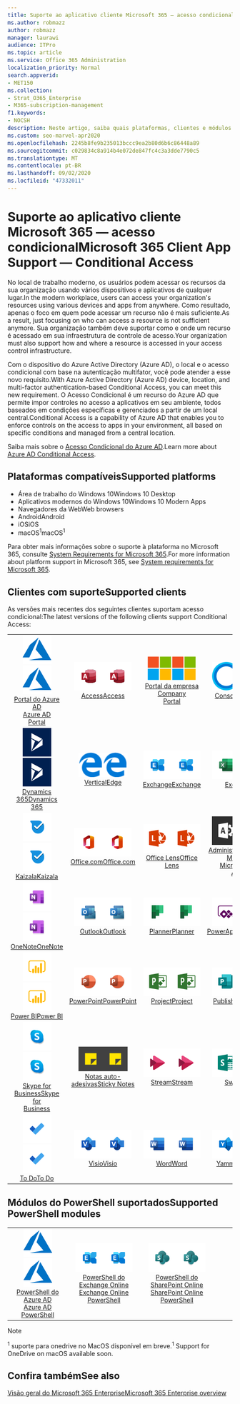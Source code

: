 ```yaml
---
title: Suporte ao aplicativo cliente Microsoft 365 — acesso condicional
ms.author: robmazz
author: robmazz
manager: laurawi
audience: ITPro
ms.topic: article
ms.service: Office 365 Administration
localization_priority: Normal
search.appverid:
- MET150
ms.collection:
- Strat_O365_Enterprise
- M365-subscription-management
f1.keywords:
- NOCSH
description: Neste artigo, saiba quais plataformas, clientes e módulos do PowerShell suportam acesso condicional para o Microsoft 365.
ms.custom: seo-marvel-apr2020
ms.openlocfilehash: 2245b8fe9b235013bccc9ea2b80d6b6c86448a89
ms.sourcegitcommit: c029834c8a914b4e072de847fc4c3a3dde7790c5
ms.translationtype: MT
ms.contentlocale: pt-BR
ms.lasthandoff: 09/02/2020
ms.locfileid: "47332011"
---
```

# <a name="microsoft-365-client-app-support--conditional-access"></a><span data-ttu-id="80e73-103">Suporte ao aplicativo cliente Microsoft 365 — acesso condicional</span><span class="sxs-lookup"><span data-stu-id="80e73-103">Microsoft 365 Client App Support — Conditional Access</span></span>

<span data-ttu-id="80e73-104">No local de trabalho moderno, os usuários podem acessar os recursos da sua organização usando vários dispositivos e aplicativos de qualquer lugar.</span><span class="sxs-lookup"><span data-stu-id="80e73-104">In the modern workplace, users can access your organization's resources using various devices and apps from anywhere.</span></span> <span data-ttu-id="80e73-105">Como resultado, apenas o foco em quem pode acessar um recurso não é mais suficiente.</span><span class="sxs-lookup"><span data-stu-id="80e73-105">As a result, just focusing on who can access a resource is not sufficient anymore.</span></span> <span data-ttu-id="80e73-106">Sua organização também deve suportar como e onde um recurso é acessado em sua infraestrutura de controle de acesso.</span><span class="sxs-lookup"><span data-stu-id="80e73-106">Your organization must also support how and where a resource is accessed in your access control infrastructure.</span></span>

<span data-ttu-id="80e73-107">Com o dispositivo do Azure Active Directory (Azure AD), o local e o acesso condicional com base na autenticação multifator, você pode atender a esse novo requisito.</span><span class="sxs-lookup"><span data-stu-id="80e73-107">With Azure Active Directory (Azure AD) device, location, and multi-factor authentication-based Conditional Access, you can meet this new requirement.</span></span> <span data-ttu-id="80e73-108">O Acesso Condicional é um recurso do Azure AD que permite impor controles no acesso a aplicativos em seu ambiente, todos baseados em condições específicas e gerenciados a partir de um local central.</span><span class="sxs-lookup"><span data-stu-id="80e73-108">Conditional Access is a capability of Azure AD that enables you to enforce controls on the access to apps in your environment, all based on specific conditions and managed from a central location.</span></span>

<span data-ttu-id="80e73-109">Saiba mais sobre o [Acesso Condicional do Azure AD](https://docs.microsoft.com/azure/active-directory/conditional-access/).</span><span class="sxs-lookup"><span data-stu-id="80e73-109">Learn more about [Azure AD Conditional Access](https://docs.microsoft.com/azure/active-directory/conditional-access/).</span></span>

## <a name="supported-platforms"></a><span data-ttu-id="80e73-110">Plataformas compatíveis</span><span class="sxs-lookup"><span data-stu-id="80e73-110">Supported platforms</span></span>

 - <span data-ttu-id="80e73-111">Área de trabalho do Windows 10</span><span class="sxs-lookup"><span data-stu-id="80e73-111">Windows 10 Desktop</span></span>
 - <span data-ttu-id="80e73-112">Aplicativos modernos do Windows 10</span><span class="sxs-lookup"><span data-stu-id="80e73-112">Windows 10 Modern Apps</span></span>
 - <span data-ttu-id="80e73-113">Navegadores da Web</span><span class="sxs-lookup"><span data-stu-id="80e73-113">Web browsers</span></span>
 - <span data-ttu-id="80e73-114">Android</span><span class="sxs-lookup"><span data-stu-id="80e73-114">Android</span></span>
 - <span data-ttu-id="80e73-115">iOS</span><span class="sxs-lookup"><span data-stu-id="80e73-115">iOS</span></span>
 - <span data-ttu-id="80e73-116">macOS<sup>1</sup></span><span class="sxs-lookup"><span data-stu-id="80e73-116">macOS<sup>1</sup></span></span>

<span data-ttu-id="80e73-117">Para obter mais informações sobre o suporte à plataforma no Microsoft 365, consulte [System Requirements for Microsoft 365](https://products.office.com/office-system-requirements).</span><span class="sxs-lookup"><span data-stu-id="80e73-117">For more information about platform support in Microsoft 365, see [System requirements for Microsoft 365](https://products.office.com/office-system-requirements).</span></span>

## <a name="supported-clients"></a><span data-ttu-id="80e73-118">Clientes com suporte</span><span class="sxs-lookup"><span data-stu-id="80e73-118">Supported clients</span></span>

<span data-ttu-id="80e73-119">As versões mais recentes dos seguintes clientes suportam acesso condicional:</span><span class="sxs-lookup"><span data-stu-id="80e73-119">The latest versions of the following clients support Conditional Access:</span></span>

| | | | | | |
|:---:|:---:|:---:|:---:|:---:|:---:|
| <span data-ttu-id="80e73-120">![Ícone do Azure](../media/o365-azure-64x64.png)</span><span class="sxs-lookup"><span data-stu-id="80e73-120">![Azure icon](../media/o365-azure-64x64.png)</span></span> <br> [<span data-ttu-id="80e73-121">Portal do Azure AD <br></span><span class="sxs-lookup"><span data-stu-id="80e73-121">Azure AD <br> Portal </span></span>](https://azure.microsoft.com/features/azure-portal/) | <span data-ttu-id="80e73-122">![Ícone do Access](../media/o365-access-64x64.png)</span><span class="sxs-lookup"><span data-stu-id="80e73-122">![Access icon](../media/o365-access-64x64.png)</span></span> <br> [<span data-ttu-id="80e73-123">Access</span><span class="sxs-lookup"><span data-stu-id="80e73-123">Access</span></span>](https://products.office.com/access) | <span data-ttu-id="80e73-124">![Ícone do portal da empresa](../media/o365-microsoft-64x64.png)</span><span class="sxs-lookup"><span data-stu-id="80e73-124">![Company portal icon](../media/o365-microsoft-64x64.png)</span></span> <br> [<span data-ttu-id="80e73-125">Portal da empresa <br></span><span class="sxs-lookup"><span data-stu-id="80e73-125">Company <br> Portal </span></span>](https://docs.microsoft.com/intune-user-help/sign-in-to-the-company-portal)  | <span data-ttu-id="80e73-126">![Ícone da Cortana](../media/o365-cortana-64x64.png)</span><span class="sxs-lookup"><span data-stu-id="80e73-126">![Cortana icon](../media/o365-cortana-64x64.png)</span></span> <br> [<span data-ttu-id="80e73-127">Consome</span><span class="sxs-lookup"><span data-stu-id="80e73-127">Cortana</span></span>](https://www.microsoft.com/cortana) | <span data-ttu-id="80e73-128">![Ícone do Delve](../media/o365-delve-64x64.png)</span><span class="sxs-lookup"><span data-stu-id="80e73-128">![Delve icon](../media/o365-delve-64x64.png)</span></span> <br> [<span data-ttu-id="80e73-129">Delve</span><span class="sxs-lookup"><span data-stu-id="80e73-129">Delve</span></span>](https://products.office.com/business/intelligent-search) 
| <span data-ttu-id="80e73-130">![Ícone do Dynamics 365](../media/o365-dynamics365-64x64.png)</span><span class="sxs-lookup"><span data-stu-id="80e73-130">![Dynamics 365 icon](../media/o365-dynamics365-64x64.png)</span></span> <br> [<span data-ttu-id="80e73-131">Dynamics 365</span><span class="sxs-lookup"><span data-stu-id="80e73-131">Dynamics 365</span></span>](https://dynamics.microsoft.com) | <span data-ttu-id="80e73-132">![Ícone de borda](../media/o365-edge-64x64.png)</span><span class="sxs-lookup"><span data-stu-id="80e73-132">![Edge icon](../media/o365-edge-64x64.png)</span></span> <br> [<span data-ttu-id="80e73-133">Vertical</span><span class="sxs-lookup"><span data-stu-id="80e73-133">Edge</span></span>](https://www.microsoft.com/windows/microsoft-edge) | <span data-ttu-id="80e73-134">![Ícone do Exchange](../media/o365-exchange-64x64.png)</span><span class="sxs-lookup"><span data-stu-id="80e73-134">![Exchange icon](../media/o365-exchange-64x64.png)</span></span> <br> [<span data-ttu-id="80e73-135">Exchange</span><span class="sxs-lookup"><span data-stu-id="80e73-135">Exchange</span></span>](https://products.office.com/exchange/exchange-online) | <span data-ttu-id="80e73-136">![Ícone do Excel](../media/o365-excel-64x64.png)</span><span class="sxs-lookup"><span data-stu-id="80e73-136">![Excel icon](../media/o365-excel-64x64.png)</span></span> <br> [<span data-ttu-id="80e73-137">Excel</span><span class="sxs-lookup"><span data-stu-id="80e73-137">Excel</span></span>](https://products.office.com/excel) | <span data-ttu-id="80e73-138">![Ícone do Forms](../media/o365-forms-64x64.png)</span><span class="sxs-lookup"><span data-stu-id="80e73-138">![Forms icon](../media/o365-forms-64x64.png)</span></span> <br> [<span data-ttu-id="80e73-139">Forms</span><span class="sxs-lookup"><span data-stu-id="80e73-139">Forms</span></span>](https://flow.microsoft.com/connectors/shared_microsoftforms/microsoft-forms/) 
| <span data-ttu-id="80e73-140">![Ícone do Kaizala](../media/o365-kaizala-64x64.png)</span><span class="sxs-lookup"><span data-stu-id="80e73-140">![Kaizala icon](../media/o365-kaizala-64x64.png)</span></span> <br> [<span data-ttu-id="80e73-141">Kaizala</span><span class="sxs-lookup"><span data-stu-id="80e73-141">Kaizala</span></span>](https://products.office.com/en/business/microsoft-kaizala) | <span data-ttu-id="80e73-142">![Ícone de Office.com](../media/o365-office-64x64.png)</span><span class="sxs-lookup"><span data-stu-id="80e73-142">![Office.com icon](../media/o365-office-64x64.png)</span></span> <br> [<span data-ttu-id="80e73-143">Office.com</span><span class="sxs-lookup"><span data-stu-id="80e73-143">Office.com</span></span>](https://www.office.com/) | <span data-ttu-id="80e73-144">![Ícone de lente](../media/o365-lens-64x64.png)</span><span class="sxs-lookup"><span data-stu-id="80e73-144">![Lens icon](../media/o365-lens-64x64.png)</span></span> <br> [<span data-ttu-id="80e73-145">Office Lens</span><span class="sxs-lookup"><span data-stu-id="80e73-145">Office Lens</span></span>](https://www.microsoft.com/p/office-lens/9wzdncrfj3t8?activetab=pivot%3Aoverviewtab) | <span data-ttu-id="80e73-146">![Ícone de administração do Office 365](../media/o365-o365admin-64x64.png)</span><span class="sxs-lookup"><span data-stu-id="80e73-146">![Office 365 Admin icon](../media/o365-o365admin-64x64.png)</span></span> <br> [<span data-ttu-id="80e73-147">Administrador 365 da Microsoft <br></span><span class="sxs-lookup"><span data-stu-id="80e73-147">Microsoft 365 <br> Admin</span></span>](https://products.office.com/business/manage-office-365-admin-app) | <span data-ttu-id="80e73-148">![Ícone do OneDrive for Business](../media/o365-OneDrive-64x64.png)</span><span class="sxs-lookup"><span data-stu-id="80e73-148">![OneDrive for Business icon](../media/o365-OneDrive-64x64.png)</span></span> <br> [<span data-ttu-id="80e73-149">OneDrive<sup>1</sup></span><span class="sxs-lookup"><span data-stu-id="80e73-149">OneDrive<sup>1</sup></span></span>](https://products.office.com/onedrive-for-business/online-cloud-storage) 
| <span data-ttu-id="80e73-150">![Ícone do OneNote](../media/o365-OneNote-64x64.png)</span><span class="sxs-lookup"><span data-stu-id="80e73-150">![OneNote icon](../media/o365-OneNote-64x64.png)</span></span> <br> [<span data-ttu-id="80e73-151">OneNote</span><span class="sxs-lookup"><span data-stu-id="80e73-151">OneNote</span></span>](https://products.office.com/onenote) | <span data-ttu-id="80e73-152">![Ícone do Outlook](../media/o365-outlook-64x64.png)</span><span class="sxs-lookup"><span data-stu-id="80e73-152">![Outlook icon](../media/o365-outlook-64x64.png)</span></span> <br> [<span data-ttu-id="80e73-153">Outlook</span><span class="sxs-lookup"><span data-stu-id="80e73-153">Outlook</span></span>](https://products.office.com/outlook) | <span data-ttu-id="80e73-154">![Ícone do Planner](../media/o365-planner-64x64.png)</span><span class="sxs-lookup"><span data-stu-id="80e73-154">![Planner icon](../media/o365-planner-64x64.png)</span></span> <br> [<span data-ttu-id="80e73-155">Planner</span><span class="sxs-lookup"><span data-stu-id="80e73-155">Planner</span></span>](https://products.office.com/business/task-management-software) | <span data-ttu-id="80e73-156">![Ícone do PowerApps](../media/o365-powerapps-64x64.png)</span><span class="sxs-lookup"><span data-stu-id="80e73-156">![PowerApps icon](../media/o365-powerapps-64x64.png)</span></span> <br> [<span data-ttu-id="80e73-157">PowerApps</span><span class="sxs-lookup"><span data-stu-id="80e73-157">PowerApps</span></span>](https://powerapps.microsoft.com) | <span data-ttu-id="80e73-158">![Ícone de automatização de energia](../media/o365-flow-64x64.png)</span><span class="sxs-lookup"><span data-stu-id="80e73-158">![Power Automate icon](../media/o365-flow-64x64.png)</span></span> <br> [<span data-ttu-id="80e73-159"><br>Automatização de energia</span><span class="sxs-lookup"><span data-stu-id="80e73-159">Power <br> Automate</span></span>](https://flow.microsoft.com)
| <span data-ttu-id="80e73-160">![Ícone do PowerBI](../media/o365-powerbi-64x64.png)</span><span class="sxs-lookup"><span data-stu-id="80e73-160">![PowerBI icon](../media/o365-powerbi-64x64.png)</span></span> <br> [<span data-ttu-id="80e73-161">Power BI</span><span class="sxs-lookup"><span data-stu-id="80e73-161">Power BI</span></span>](https://powerbi.microsoft.com) | <span data-ttu-id="80e73-162">![Ícone do PowerPoint](../media/o365-powerpoint-64x64.png)</span><span class="sxs-lookup"><span data-stu-id="80e73-162">![PowerPoint icon](../media/o365-powerpoint-64x64.png)</span></span> <br> [<span data-ttu-id="80e73-163">PowerPoint</span><span class="sxs-lookup"><span data-stu-id="80e73-163">PowerPoint</span></span>](https://products.office.com/powerpoint) | <span data-ttu-id="80e73-164">![Ícone do Project](../media/o365-project-64x64.png)</span><span class="sxs-lookup"><span data-stu-id="80e73-164">![Project icon](../media/o365-project-64x64.png)</span></span> <br> [<span data-ttu-id="80e73-165">Project</span><span class="sxs-lookup"><span data-stu-id="80e73-165">Project</span></span>](https://products.office.com/project) | <span data-ttu-id="80e73-166">![Ícone do Publisher](../media/o365-publisher-64x64.png)</span><span class="sxs-lookup"><span data-stu-id="80e73-166">![Publisher icon](../media/o365-publisher-64x64.png)</span></span> <br> [<span data-ttu-id="80e73-167">Publisher</span><span class="sxs-lookup"><span data-stu-id="80e73-167">Publisher</span></span>](https://products.office.com/publisher) | <span data-ttu-id="80e73-168">![Ícone do SharePoint](../media/o365-sharepoint-64x64.png)</span><span class="sxs-lookup"><span data-stu-id="80e73-168">![SharePoint icon](../media/o365-sharepoint-64x64.png)</span></span> <br> [<span data-ttu-id="80e73-169">Do</span><span class="sxs-lookup"><span data-stu-id="80e73-169">Sharepoint</span></span>](https://products.office.com/sharepoint) 
| <span data-ttu-id="80e73-170">![Ícone do Skype for Business](../media/o365-skypeforbusiness-64x64.png)</span><span class="sxs-lookup"><span data-stu-id="80e73-170">![Skype for Business icon](../media/o365-skypeforbusiness-64x64.png)</span></span> <br> [<span data-ttu-id="80e73-171">Skype for <br> Business</span><span class="sxs-lookup"><span data-stu-id="80e73-171">Skype for <br> Business</span></span>](https://www.skype.com/business/) | <span data-ttu-id="80e73-172">![Ícone de notas auto-adesivas](../media/o365-stickynotes-64x64.png)</span><span class="sxs-lookup"><span data-stu-id="80e73-172">![Sticky Notes icon](../media/o365-stickynotes-64x64.png)</span></span> <br> [<span data-ttu-id="80e73-173">Notas auto-adesivas</span><span class="sxs-lookup"><span data-stu-id="80e73-173">Sticky Notes</span></span>](https://www.microsoft.com/p/microsoft-sticky-notes/9nblggh4qghw) | <span data-ttu-id="80e73-174">![Ícone do Stream](../media/o365-stream-64x64.png)</span><span class="sxs-lookup"><span data-stu-id="80e73-174">![Stream icon](../media/o365-stream-64x64.png)</span></span> <br> [<span data-ttu-id="80e73-175">Stream</span><span class="sxs-lookup"><span data-stu-id="80e73-175">Stream</span></span>](https://stream.microsoft.com) | <span data-ttu-id="80e73-176">![Ícone do Sway](../media/o365-sway-64x64.png)</span><span class="sxs-lookup"><span data-stu-id="80e73-176">![Sway icon](../media/o365-sway-64x64.png)</span></span> <br> [<span data-ttu-id="80e73-177">Sway</span><span class="sxs-lookup"><span data-stu-id="80e73-177">Sway</span></span>](https://sway.com) | <span data-ttu-id="80e73-178">![Ícone do Teams](../media/o365-teams-64x64.png)</span><span class="sxs-lookup"><span data-stu-id="80e73-178">![Teams icon](../media/o365-teams-64x64.png)</span></span> <br> [<span data-ttu-id="80e73-179">Teams</span><span class="sxs-lookup"><span data-stu-id="80e73-179">Teams</span></span>](https://products.office.com/microsoft-teams/group-chat-software) 
| <span data-ttu-id="80e73-180">![Ícone de tarefas pendentes](../media/o365-todo-64x64.png)</span><span class="sxs-lookup"><span data-stu-id="80e73-180">![To Do icon](../media/o365-todo-64x64.png)</span></span> <br> [<span data-ttu-id="80e73-181">To Do</span><span class="sxs-lookup"><span data-stu-id="80e73-181">To Do</span></span>](https://todo.microsoft.com) | <span data-ttu-id="80e73-182">![Ícone do Visio](../media/o365-visio-64x64.png)</span><span class="sxs-lookup"><span data-stu-id="80e73-182">![Visio icon](../media/o365-visio-64x64.png)</span></span> <br> [<span data-ttu-id="80e73-183">Visio</span><span class="sxs-lookup"><span data-stu-id="80e73-183">Visio</span></span>](https://products.office.com/visio/flowchart-software) | <span data-ttu-id="80e73-184">![Ícone do Word](../media/o365-word-64x64.png)</span><span class="sxs-lookup"><span data-stu-id="80e73-184">![Word icon](../media/o365-word-64x64.png)</span></span> <br> [<span data-ttu-id="80e73-185">Word</span><span class="sxs-lookup"><span data-stu-id="80e73-185">Word</span></span>](https://products.office.com/word) | <span data-ttu-id="80e73-186">![Ícone do Yammer](../media/o365-yammer-64x64.png)</span><span class="sxs-lookup"><span data-stu-id="80e73-186">![Yammer icon](../media/o365-yammer-64x64.png)</span></span> <br> [<span data-ttu-id="80e73-187">Yammer</span><span class="sxs-lookup"><span data-stu-id="80e73-187">Yammer</span></span>](https://products.office.com/yammer/yammer-overview)

## <a name="supported-powershell-modules"></a><span data-ttu-id="80e73-188">Módulos do PowerShell suportados</span><span class="sxs-lookup"><span data-stu-id="80e73-188">Supported PowerShell modules</span></span>

| | | | | | |
|:---:|:---:|:---:|:---:|:---:|:---:|
| <span data-ttu-id="80e73-189">![Ícone do Azure](../media/o365-azure-64x64.png)</span><span class="sxs-lookup"><span data-stu-id="80e73-189">![Azure icon](../media/o365-azure-64x64.png)</span></span> <br> [<span data-ttu-id="80e73-190">PowerShell do Azure AD <br></span><span class="sxs-lookup"><span data-stu-id="80e73-190">Azure AD <br> PowerShell</span></span>](https://docs.microsoft.com/powershell/azure/active-directory/overview?view=azureadps-2.0) | <span data-ttu-id="80e73-191">![Ícone do Exchange](../media/o365-exchange-64x64.png)</span><span class="sxs-lookup"><span data-stu-id="80e73-191">![Exchange icon](../media/o365-exchange-64x64.png)</span></span> <br> [<span data-ttu-id="80e73-192">PowerShell do Exchange Online <br></span><span class="sxs-lookup"><span data-stu-id="80e73-192">Exchange Online <br> PowerShell</span></span>](https://docs.microsoft.com/powershell/exchange/exchange-online/exchange-online-powershell?view=exchange-ps) | <span data-ttu-id="80e73-193">![Ícone do SharePoint](../media/o365-sharepoint-64x64.png)</span><span class="sxs-lookup"><span data-stu-id="80e73-193">![SharePoint icon](../media/o365-sharepoint-64x64.png)</span></span> <br> [<span data-ttu-id="80e73-194">PowerShell do SharePoint Online <br></span><span class="sxs-lookup"><span data-stu-id="80e73-194">SharePoint Online <br> PowerShell</span></span>](https://docs.microsoft.com/powershell/sharepoint/sharepoint-online/connect-sharepoint-online)

> [!NOTE]
> <span data-ttu-id="80e73-195"><sup>1</sup> suporte para onedrive no MacOS disponível em breve.</span><span class="sxs-lookup"><span data-stu-id="80e73-195"><sup>1</sup> Support for OneDrive on macOS available soon.</span></span>

## <a name="see-also"></a><span data-ttu-id="80e73-196">Confira também</span><span class="sxs-lookup"><span data-stu-id="80e73-196">See also</span></span>

[<span data-ttu-id="80e73-197">Visão geral do Microsoft 365 Enterprise</span><span class="sxs-lookup"><span data-stu-id="80e73-197">Microsoft 365 Enterprise overview</span></span>](microsoft-365-overview.md)
